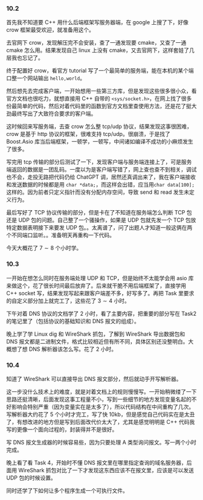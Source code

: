 ### 10.2

首先我不知道要 C++ 用什么后端框架写服务器端，在 google 上搜了下，好像 crow 框架最受欢迎，就准备用这个。

去官网下 crow，发现解压完不会安装，查了一通发现要 cmake，又查了一通 cmake 怎么用。结果发现自己 linux 上没有 cmake，又去官网下，这样套娃了几层我也忘记了。

终于配置好 crow，看官方 tutorial 写了一个最简单的服务端，能在本机的某个端口整一个网站输出 `hello,world`。

然后想先去完成客户端，一开始想用一些第三方库，但是发现这些很多很小众，看官方文档也很吃力，就想直接用 C++ 自带的 `<sys/socket.h>`，在网上找了很多份最简单的代码，然后对着代码里的函数到官方文档里查使用方法，还是花了挺大劲最终写出了大致符合要求的客户端。

这时候回来写服务端，去查 crow 怎么整 tcp/udp 协议，结果发现这事很困难，crow 是基于 http 协议的框架，很难支持 tcp/udp。很崩溃，于是找了 Boost.Asio 库当后端框架，一顿学，一顿写，中间诸如编译不成功的小麻烦发生了很多。

写完用 tcp 传输的部分后测试了一下，发现客户端与服务端连接上了，可是服务端返回的数据是一团乱码。一度以为是客户端写错了，网上查也查不到相关，调试也不会，走投无路把代码仍给 ChatGPT 调，居然还真调出来了，我在客户端接收和发送数据的时候都是用 `char *data;`，而这样会出错，应当用`char data[100];` 这样的。因为前者只定义指针而没有分配内存空间，导致 send 和 read 发生未定义行为。

最后写好了 TCP 协议传输的部分，但是卡在了不知道在服务端怎么判断 TCP 包还是 UDP 包的问题。自己整了一个骚操作，如果是 UDP 包就先发一个 TCP 包放特定数据表明接下来要发 UDP 包。。太离谱了，问了出题人才知道一般这俩在两个不同端口监听。。准备明天再重构一下代码。

今天大概花了 $7\sim 8$ 个小时学。

### 10.3

一开始在想怎么同时在服务端处理 UDP 和 TCP，但是始终不太能学会用 asio 库来做这个，花了很长时间最后放弃了。后来就干脆不用后端框架了，直接学用 C++ socket 写，结果发现写起来跟客户端差不多，好写多了。再把 Task 里要求的自定义部分加上就完工了，这些花了 $3\sim 4$ 小时。

下午对着 DNS 协议的文档学了 2 小时，看了主要内容，把重要的部分写在 Task2 的笔记里了（包括协议的基础知识和 DNS 报文的组成）。

晚上学了学 Linux dig 和 WireShark 抓包，了解到 WireShark 导出数据包和 DNS 报文都是二进制文件，格式比较相近但有所不同，具体区别还没整明白。大概想了想 DNS 解析器该怎么写。花了 2 小时。

### 10.4

知道了 WireShark 可以直接导出 DNS 报文部分，然后就动手开写解析器。

这一步没什么技术上的难度，就是对着文档上的规则慢慢写。一开始稍微缕了一下思路还挺清晰，后面发现这事工程量不小，写到一些细节的地方发现变量名起的不好影响会特别严重（因为变量实在是太多了），所以代码结构在中间重构了几次。写解析器大约花了 5 个小时才完工，写了快 10kb，但是感觉自己代码实在是太丑了，有想改进的地方但是写到后面改代价太大了，尤其是感觉明明是 C++ 代码我写的更像一个面向过程的，封装得并不是很好。

写 DNS 报文生成器的时候容易些，因为只要处理 A 类型询问报文。写一两个小时完成。

晚上看了看 Task 4，开始时不懂 DNS 报文里在哪里指定查询的域名服务器，后面用 WireShark 抓包对比了一下才发现这东西应该不在报文里，应该是可以发送 UDP 包的时候设置。

同时还学了下如何让多个程序生成一个可执行文件。
